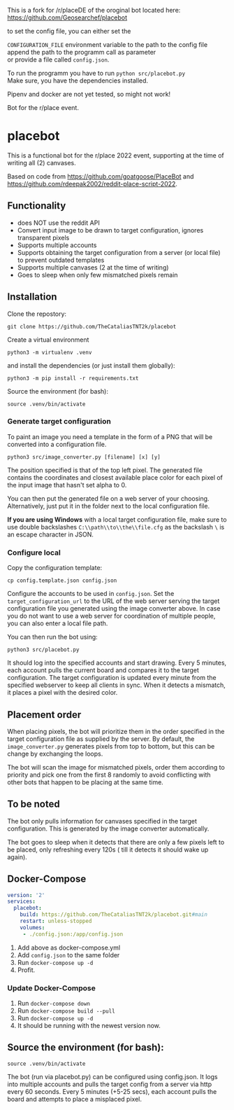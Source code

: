This is a fork for /r/placeDE of the oroginal bot located here: https://github.com/Geosearchef/placebot

to set the config file, you can either set the

`CONFIGURATION_FILE`  environment variable to the path to the config file  
append the path to the programm call as parameter  
or provide a file called `config.json`.

To run the programm you have to run `python src/placebot.py`  
Make sure, you have the dependencies installed.

Pipenv and docker are not yet tested, so might not work!

Bot for the r/place event.

# placebot

This is a functional bot for the r/place 2022 event, supporting at the time of writing all (2) canvases.

Based on code from https://github.com/goatgoose/PlaceBot and https://github.com/rdeepak2002/reddit-place-script-2022.

## Functionality

- does NOT use the reddit API
- Convert input image to be drawn to target configuration, ignores transparent pixels
- Supports multiple accounts
- Supports obtaining the target configuration from a server (or local file) to prevent outdated templates
- Supports multiple canvases (2 at the time of writing)
- Goes to sleep when only few mismatched pixels remain

## Installation

Clone the repostory:

```
git clone https://github.com/TheCataliasTNT2k/placebot
```

Create a virtual environment

```
python3 -m virtualenv .venv
```

and install the dependencies (or just install them globally):

```
python3 -m pip install -r requirements.txt
```

Source the environment (for bash):

```
source .venv/bin/activate
```

### Generate target configuration

To paint an image you need a template in the form of a PNG that will be converted into a configuration file.

```
python3 src/image_converter.py [filename] [x] [y]
```

The position specified is that of the top left pixel. The generated file contains the coordinates and closest available
place color for each pixel of the input image that hasn't set alpha to 0.

You can then put the generated file on a web server of your choosing. Alternatively, just put it in the folder next to
the local configuration file.

**If you are using Windows** with a local target configuration file, make sure to use double backslashes `C:\\path\\to\\the\\file.cfg` as the backslash `\` is an escape character in JSON.

### Configure local

Copy the configuration template:

```
cp config.template.json config.json
```

Configure the accounts to be used in `config.json`. Set the ```target_configuration_url``` to the URL of the web server
serving the target configuration file you generated using the image converter above. In case you do not want to use a
web server for coordination of multiple people, you can also enter a local file path.

You can then run the bot using:

```
python3 src/placebot.py
```

It should log into the specified accounts and start drawing. Every 5 minutes, each account pulls the current board and
compares it to the target configuration. The target configuration is updated every minute from the specified webserver
to keep all clients in sync. When it detects a mismatch, it places a pixel with the desired color.

## Placement order

When placing pixels, the bot will prioritize them in the order specified in the target configuration file as supplied by
the server. By default, the `image_converter.py` generates pixels from top to bottom, but this can be change by
exchanging the loops.

The bot will scan the image for mismatched pixels, order them according to priority and pick one from the first 8
randomly to avoid conflicting with other bots that happen to be placing at the same time.

## To be noted

The bot only pulls information for canvases specified in the target configuration. This is generated by the image
converter automatically.

The bot goes to sleep when it detects that there are only a few pixels left to be placed, only refreshing every 120s (
till it detects it should wake up again).

## Docker-Compose

```yml
version: '2'
services:
  placebot:
    build: https://github.com/TheCataliasTNT2k/placebot.git#main
    restart: unless-stopped
    volumes:
     - ./config.json:/app/config.json
```

1. Add above as docker-compose.yml
2. Add `config.json` to the same folder
3. Run `docker-compose up -d`
4. Profit.

### Update Docker-Compose
1. Run `docker-compose down`
2. Run `docker-compose build --pull`
3. Run `docker-compose up -d`
4. It should be running with the newest version now.

## Source the environment (for bash):

```
source .venv/bin/activate
```

The bot (run via placebot.py) can be configured using config.json. It logs into multiple accounts and pulls the target
config from a server via http every 60 seconds. Every 5 minutes (+5-25 secs), each account pulls the board and attempts
to place a misplaced pixel.
